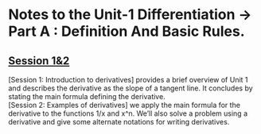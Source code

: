 # Notes to the Unit-1 Differentiation -> Part A : Definition And Basic Rules.  
## [Session 1&2](https://github.com/Beckhol/MIT18.01-Single-variable-calculus-Notes/blob/main/Differentiation/Part%20A%20:%20Definition%20And%20Basic%20Rules/Session%201-2.md)  
[Session 1: Introduction to derivatives] provides a brief overview of Unit 1 and describes the derivative as the slope of a tangent line. It concludes by stating the main formula defining the derivative.    
[Session 2: Examples of derivatives] we apply the main formula for the derivative to the functions 1/x and x^n. We’ll also solve a problem using a derivative and give some alternate notations for writing derivatives.
